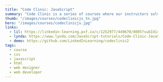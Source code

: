 ```yaml
---
title: "Code Clinic: JavaScript"
summary: "Code Clinic is a series of courses where our instructors solve the same problems using different programming languages. Here, Ray Villalobos works with JavaScript. Throughout the course, Ray introduces challenges and then provides an overview of his solutions in JavaScript."
thumb: "/images/courses/codeclinicjs_tn.jpg"
hero: "/images/courses/codeclinicjs.jpg"
links:
  - lil: https://linkedin-learning.pxf.io/c/1252977/449670/8005?subId1=linkedin&u=https%3A%2F%2Flinkedin-learning.pxf.io%2Fc%2F1252977%2F449670%2F8005
  - lynda: https://www.lynda.com/JavaScript-tutorials/Code-Clinic-JavaScript/706928-2.html
  - demo: https://github.com/LinkedInLearning/codeclinic2
tags:
  - course
  - css
  - javascript
  - html
  - web designer
  - web developer
---
```

